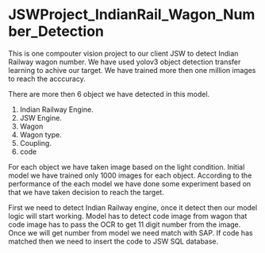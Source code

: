 # JSWProject_IndianRail_Wagon_Number_Detection
This is one compouter vision project to our client JSW to detect Indian Railway wagon number. 
We have used yolov3 object detection transfer learning to achive our target. We have trained more then one million images to reach the acccuracy.

There are more then 6 object we have detected in this model.

1. Indian Railway Engine.
2. JSW Engine.
3. Wagon
4. Wagon type.
5. Coupling.
6. code

For each object we have taken image based on the light condition. Initial model we have trained only 1000 images for each object. 
According to the performance of the each model we have done some experiment based on that we have taken decision to reach the target.

First we need to detect Indian Railway engine, once it detect then our model logic will start working.
Model has to detect code image from wagon that code image has to pass the OCR to get 11 digit number from the image.
Once we will get number from model we need match with SAP.
If code has matched then we need to insert the code to JSW SQL database.
